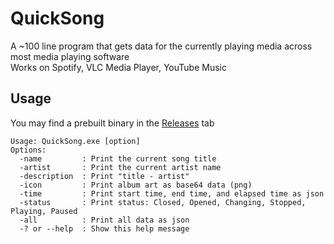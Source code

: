 # QuickSong
A ~100 line program that gets data for the currently playing media across most media playing software<br>
Works on Spotify, VLC Media Player, YouTube Music

## Usage
You may find a prebuilt binary in the [Releases](https://github.com/iiDk-the-actual/QuickSong/releases) tab
```
Usage: QuickSong.exe [option]
Options:
  -name         : Print the current song title
  -artist       : Print the current artist name
  -description  : Print "title - artist"
  -icon         : Print album art as base64 data (png)
  -time         : Print start time, end time, and elapsed time as json
  -status       : Print status: Closed, Opened, Changing, Stopped, Playing, Paused
  -all          : Print all data as json
  -? or --help  : Show this help message
```
